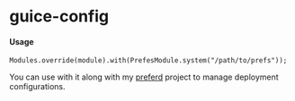 guice-config
============


#### Usage

    Modules.override(module).with(PrefesModule.system("/path/to/prefs"));
  
You can use with it along with my [preferd](https://github.com/shakiba/preferd) project to manage deployment configurations.   